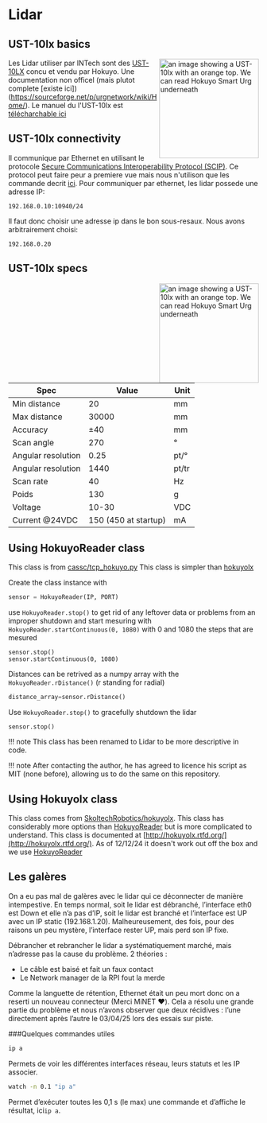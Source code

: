 # Lidar

## UST-10lx basics

<img src="../img/UST-10lx.jpg" alt="an image showing a UST-10lx with an orange top. We can read Hokuyo Smart Urg underneath" title="A UST-10lx Lidar" width="200" align="right"/>


Les Lidar utiliser par INTech sont des [UST-10LX](https://www.hokuyo-aut.jp/search/single.php?serial=167) concu et vendu par Hokuyo.<!-- Ce sont des lidar haut performance. --> Une documentation non officel (mais plutot complete [existe ici])(https://sourceforge.net/p/urgnetwork/wiki/Home/). Le manuel
du l'UST-10lx est [télécharchable ici](./Instruction_manual_UST-10LX_MRS0020D_en_1513910662-1.pdf)

## UST-10lx connectivity

Il communique par Ethernet en utilisant le protocole [Secure Communications Interoperability Protocol (SCIP)](https://en.wikipedia.org/wiki/Secure_Communications_Interoperability_Protocol). Ce protocol peut faire peur a premiere vue mais nous n'utilison que les commande decrit [ici](https://sourceforge.net/p/urgnetwork/wiki/scip_en/). Pour communiquer par ethernet, les lidar possede une adresse IP: 

```
192.168.0.10:10940/24
```

Il faut donc choisir une adresse ip dans le bon sous-resaux. Nous avons arbitrairement choisi:

```
192.168.0.20
```

## UST-10lx specs

<img src="../img/UST-10LX_Scan_pattern.png" alt="an image showing a UST-10lx with an orange top. We can read Hokuyo Smart Urg underneath" title="A UST-10lx Lidar" width="200" align="right"/>


| Spec                | Value                | Unit |
|---------------------|----------------------|------|
| Min distance        | 20                   | mm   |
| Max distance        | 30000                | mm   |
| Accuracy            | ±40                  | mm   |
| Scan angle          | 270                  | °    |
| Angular resolution  | 0.25                 | pt/° |
| Angular resolution  | 1440                 | pt/tr|
| Scan rate           | 40                   | Hz   |
| Poids               | 130                  | g    |
| Voltage             | 10-30                | VDC  |
| Current @24VDC      | 150 (450 at startup) | mA   |


## Using HokuyoReader class

This class is from [cassc/tcp_hokuyo.py](https://gist.github.com/cassc/26ac479624cb028b2567491a68c34fb8)
This class is simpler than [hokuyolx](#using-hokuyolx-class)

Create the class instance with
``` python
sensor = HokuyoReader(IP, PORT) 
```

use `HokuyoReader.stop()` to get rid of any leftover data or problems from an improper shutdown and start mesuring with `HokuyoReader.startContinuous(0, 1080)` with 0 and 1080 the steps that are mesured

```pyhton
sensor.stop()
sensor.startContinuous(0, 1080)
```

Distances can be retrived as a numpy array with the `HokuyoReader.rDistance()` (r standing for radial)

```python
distance_array=sensor.rDistance()
```

Use `HokuyoReader.stop()` to gracefully shutdown the lidar

```pyhton
sensor.stop()

```

!!! note
    This class has been renamed to Lidar to be more descriptive in code.

!!! note 
    After contacting the author, he has agreed to licence his script as MIT (none before), allowing us to do the same on this repository.

## Using Hokuyolx class 

This class comes from [SkoltechRobotics/hokuyolx](https://github.com/SkoltechRobotics/hokuyolx). 
This class has considerably more options than [HokuyoReader](#using-hokuyoreader-class) but is more complicated to understand. This class is documented at [http://hokuyolx.rtfd.org/](http://hokuyolx.rtfd.org/). As of 12/12/24 it doesn't work out off the box and we use [HokuyoReader](#using-hokuyoreader-class)

## Les galères

On a eu pas mal de galères avec le lidar qui ce déconnecter de manière intempestive. En temps normal, soit le lidar est débranché, l’interface eth0 est Down et elle n’a pas d’IP, soit le lidar est branché et l’interface est UP avec un IP static (192.168.1.20). Malheureusement, des fois, pour des raisons un peu mystère, l’interface rester UP, mais perd son IP fixe.

Débrancher et rebrancher le lidar a systématiquement marché, mais n’adresse pas la cause du problème. 2 théories : 
- Le câble est baisé et fait un faux contact 
- Le Network manager de la RPI fout la merde

Comme la languette de rétention, Ethernet était un peu mort donc on a reserti un nouveau connecteur (Merci MiNET ❤️). Cela a résolu une grande partie du problème et nous n’avons observer que deux récidives : l’une directement après l’autre le 03/04/25 lors des essais sur piste. 

###Quelques commandes utiles

```bash
ip a
```
Permets de voir les différentes interfaces réseau, leurs statuts et les IP associer.

```bash 
watch -n 0.1 "ip a"
```
Permet d’exécuter toutes les 0,1 s (le max) une commande et d’affiche le résultat, ici`ip a`.

